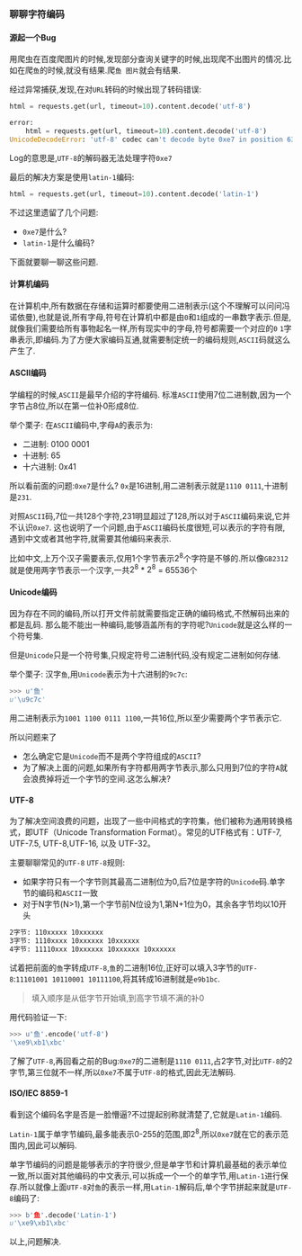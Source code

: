 ### 聊聊字符编码

#### 源起一个Bug
用爬虫在百度爬图片的时候,发现部分查询关键字的时候,出现爬不出图片的情况.比如在爬`鱼`的时候,就没有结果.爬`鱼 图片`就会有结果.

经过异常捕获,发现,在对`URL`转码的时候出现了转码错误:
```python
html = requests.get(url, timeout=10).content.decode('utf-8')

error:
    html = requests.get(url, timeout=10).content.decode('utf-8')
UnicodeDecodeError: 'utf-8' codec can't decode byte 0xe7 in position 63897: invalid continuation byte
```

Log的意思是,`UTF-8`的解码器无法处理字符`0xe7`

最后的解决方案是使用`latin-1`编码:
```python
html = requests.get(url, timeout=10).content.decode('latin-1')
```

不过这里遗留了几个问题:
* `0xe7`是什么?
* `latin-1`是什么编码?

下面就要聊一聊这些问题.

#### 计算机编码
在计算机中,所有数据在存储和运算时都要使用二进制表示(这个不理解可以问问冯诺依曼),也就是说,所有字母,符号在计算机中都是由`0`和`1`组成的一串数字表示.但是,就像我们需要给所有事物起名一样,所有现实中的字母,符号都需要一个对应的`0` `1`字串表示,即编码.为了方便大家编码互通,就需要制定统一的编码规则,`ASCII`码就这么产生了.

#### ASCII编码
学编程的时候,`ASCII`是最早介绍的字符编码.
标准`ASCII`使用7位二进制数,因为一个字节占8位,所以在第一位补0形成8位.

举个栗子:
在`ASCII`编码中,字母`A`的表示为:
* 二进制: 0100 0001
* 十进制: 65
* 十六进制: 0x41

所以看前面的问题:`0xe7`是什么?
`0x`是16进制,用二进制表示就是`1110 0111`,十进制是`231`.

对照`ASCII`码,7位一共128个字符,231明显超过了128,所以对于`ASCII`编码来说,它并不认识`0xe7`.
这也说明了一个问题,由于`ASCII`编码长度很短,可以表示的字符有限,遇到中文或者其他字符,就需要其他编码来表示.

比如中文,上万个汉子需要表示,仅用1个字节表示$2^8$个字符是不够的.所以像`GB2312`就是使用两字节表示一个汉字,一共$2^8$ * $2^8$ = 65536个

#### Unicode编码
因为存在不同的编码,所以打开文件前就需要指定正确的编码格式,不然解码出来的都是乱码.
那么能不能出一种编码,能够涵盖所有的字符呢?`Unicode`就是这么样的一个符号集.

但是`Unicode`只是一个符号集,只规定符号二进制代码,没有规定二进制如何存储.

举个栗子:
汉字`鱼`,用`Unicode`表示为十六进制的`9c7c`:
```python
>>> u'鱼'
u'\u9c7c'
```
用二进制表示为`1001 1100 0111 1100`,一共16位,所以至少需要两个字节表示它.

所以问题来了
* 怎么确定它是`Unicode`而不是两个字符组成的`ASCII`?
* 为了解决上面的问题,如果所有字符都用两字节表示,那么只用到7位的字符`A`就会浪费掉将近一个字节的空间.这怎么解决?

#### UTF-8
为了解决空间浪费的问题，出现了一些中间格式的字符集，他们被称为通用转换格式，即UTF（Unicode Transformation Format）。常见的UTF格式有：UTF-7, UTF-7.5, UTF-8,UTF-16, 以及 UTF-32。

主要聊聊常见的`UTF-8`
`UTF-8`规则:
* 如果字符只有一个字节则其最高二进制位为0,后7位是字符的`Unicode`码.单字节的编码和`ASCII`一致
* 对于N字节(N>1),第一个字节前N位设为1,第N+1位为0，其余各字节均以10开头
```bash
2字节: 110xxxxx 10xxxxxx
3字节: 1110xxxx 10xxxxxx 10xxxxxx
4字节: 11110xxx 10xxxxxx 10xxxxxx 10xxxxxx
```

试着把前面的`鱼`字转成`UTF-8`,`鱼`的二进制16位,正好可以填入3字节的`UTF-8`:`11101001 10110001 10111100`,将其转成16进制就是`e9b1bc`.

> 填入顺序是从低字节开始填,到高字节填不满的补0

用代码验证一下:
```python
>>> u'鱼'.encode('utf-8')
'\xe9\xb1\xbc'
```

了解了`UTF-8`,再回看之前的Bug:`0xe7`的二进制是`1110 0111`,占2字节,对比`UTF-8`的2字节,第三位就不一样,所以`0xe7`不属于`UTF-8`的格式,因此无法解码.

#### ISO/IEC 8859-1
看到这个编码名字是否是一脸懵逼?不过提起别称就清楚了,它就是`Latin-1`编码.

`Latin-1`属于单字节编码,最多能表示0-255的范围,即$2^8$,所以`0xe7`就在它的表示范围内,因此可以解码.

单字节编码的问题是能够表示的字符很少,但是单字节和计算机最基础的表示单位一致,所以面对其他编码的中文表示,可以拆成一个一个的单字节,用`Latin-1`进行保存.所以就像上面`UTF-8`对`鱼`的表示一样,用`Latin-1`解码后,单个字节拼起来就是`UTF-8`编码了:

```python
>>> b'鱼'.decode('Latin-1')
u'\xe9\xb1\xbc'
```

以上,问题解决.